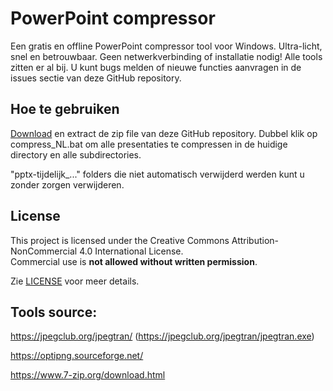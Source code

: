 # PowerPoint compressor

Een gratis en offline PowerPoint compressor tool voor Windows. Ultra-licht, snel en betrouwbaar. Geen netwerkverbinding of installatie nodig! Alle tools zitten er al bij. U kunt bugs melden of nieuwe functies aanvragen in de issues sectie van deze GitHub repository.

## Hoe te gebruiken

[Download](https://github.com/arthur-adriansens/compressPowerPoints/archive/refs/heads/master.zip) en extract de zip file van deze GitHub repository. Dubbel klik op compress_NL.bat om alle presentaties te compressen in de huidige directory en alle subdirectories.

"pptx-tijdelijk\_..." folders die niet automatisch verwijderd werden kunt u zonder zorgen verwijderen.

## License

This project is licensed under the Creative Commons Attribution-NonCommercial 4.0 International License.  
Commercial use is **not allowed without written permission**.

Zie [LICENSE](./LICENSE) voor meer details.

## Tools source:

https://jpegclub.org/jpegtran/ (https://jpegclub.org/jpegtran/jpegtran.exe)

https://optipng.sourceforge.net/

https://www.7-zip.org/download.html
